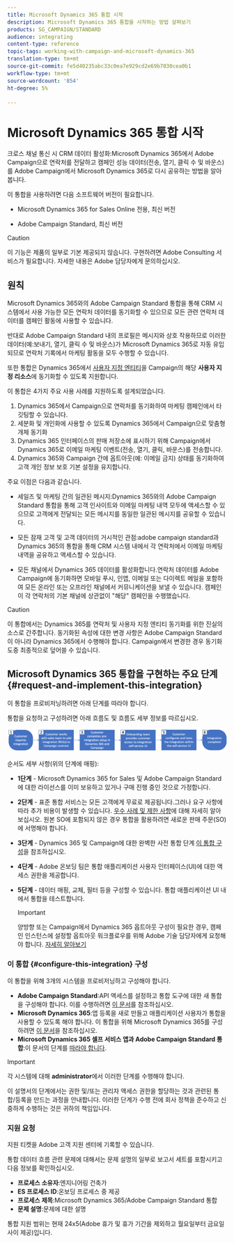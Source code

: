 ```yaml
---
title: Microsoft Dynamics 365 통합 시작
description: Microsoft Dynamics 365 통합을 시작하는 방법 살펴보기
products: SG_CAMPAIGN/STANDARD
audience: integrating
content-type: reference
topic-tags: working-with-campaign-and-microsoft-dynamics-365
translation-type: tm+mt
source-git-commit: fe5d40235abc33c0ea7e929cd2e69b7030cea0b1
workflow-type: tm+mt
source-wordcount: '854'
ht-degree: 5%

---
```



# Microsoft Dynamics 365 통합 시작

크로스 채널 통신 시 CRM 데이터 활성화:Microsoft Dynamics 365에서 Adobe Campaign으로 연락처를 전달하고 캠페인 성능 데이터(전송, 열기, 클릭 수 및 바운스)를 Adobe Campaign에서 Microsoft Dynamics 365로 다시 공유하는 방법을 알아봅니다.

이 통합을 사용하려면 다음 소프트웨어 버전이 필요합니다.

* Microsoft Dynamics 365 for Sales Online 전용, 최신 버전

* Adobe Campaign Standard, 최신 버전

>[!CAUTION]
>
>이 기능은 제품의 일부로 기본 제공되지 않습니다. 구현하려면 Adobe Consulting 서비스가 필요합니다. 자세한 내용은 Adobe 담당자에게 문의하십시오.


## 원칙

Microsoft Dynamics 365와의 Adobe Campaign Standard 통합을 통해 CRM 시스템에서 사용 가능한 모든 연락처 데이터를 동기화할 수 있으므로 모든 관련 연락처 데이터를 캠페인 활동에 사용할 수 있습니다.

반대로 Adobe Campaign Standard 내의 프로필은 메시지와 상호 작용하므로 이러한 데이터(예:보내기, 열기, 클릭 수 및 바운스)가 Microsoft Dynamics 365로 자동 유입되므로 연락처 기록에서 마케팅 활동을 모두 수행할 수 있습니다.

또한 통합은 Dynamics 365에서 [사용자 지정 엔티티](../../integrating/using/d365-acs-self-service-app-settings.md)을 Campaign의 해당 **사용자 지정 리소스**&#x200B;에 동기화할 수 있도록 지원합니다.

이 통합은 4가지 주요 사용 사례를 지원하도록 설계되었습니다.

1. Dynamics 365에서 Campaign으로 연락처를 동기화하여 마케팅 캠페인에서 타깃팅할 수 있습니다.
1. 세분화 및 개인화에 사용할 수 있도록 Dynamics 365에서 Campaign으로 맞춤형 개체 동기화
1. Dynamics 365 인터페이스의 판매 저장소에 표시하기 위해 Campaign에서 Dynamics 365로 이메일 마케팅 이벤트(전송, 열기, 클릭, 바운스)를 전송합니다.
1. Dynamics 365와 Campaign 간에 옵트아웃(예: 이메일 금지) 상태를 동기화하여 고객 개인 정보 보호 기본 설정을 유지합니다.

주요 이점은 다음과 같습니다.

* 세일즈 및 마케팅 간의 일관된 메시지:Dynamics 365와의 Adobe Campaign Standard 통합을 통해 고객 인사이트와 이메일 마케팅 내역 모두에 액세스할 수 있으므로 고객에게 전달되는 모든 메시지를 동일한 일관된 메시지를 공유할 수 있습니다.

* 모든 잠재 고객 및 고객 데이터의 거시적인 관점:adobe campaign standard과 Dynamics 365의 통합을 통해 CRM 시스템 내에서 각 연락처에서 이메일 마케팅 내역을 공유하고 액세스할 수 있습니다.

* 모든 채널에서 Dynamics 365 데이터를 활성화합니다.연락처 데이터를 Adobe Campaign에 동기화하면 모바일 푸시, 인앱, 이메일 또는 다이렉트 메일을 포함하여 모든 온라인 또는 오프라인 채널에서 커뮤니케이션을 보낼 수 있습니다. 캠페인이 각 연락처의 기본 채널에 상관없이 &quot;해당&quot; 캠페인을 수행했습니다.

>[!CAUTION]
>
>이 통합에서는 Dynamics 365를 연락처 및 사용자 지정 엔티티 동기화를 위한 진실의 소스로 간주합니다.  동기화된 속성에 대한 변경 사항은 Adobe Campaign Standard이 아니라 Dynamics 365에서 수행해야 합니다.  Campaign에서 변경한 경우 동기화 도중 최종적으로 덮어쓸 수 있습니다.


## Microsoft Dynamics 365 통합을 구현하는 주요 단계{#request-and-implement-this-integration}

이 통합을 프로비저닝하려면 아래 단계를 따라야 합니다.

통합을 요청하고 구성하려면 아래 흐름도 및 흐름도 세부 정보를 따르십시오.

![](assets/provisioning-wf.png)

순서도 세부 사항(위의 단계에 매핑):

* **1단계**  - Microsoft Dynamics 365 for Sales 및 Adobe Campaign Standard에 대한 라이선스를 이미 보유하고 있거나 구매 진행 중인 것으로 가정합니다.
* **2단계**  - 표준 통합 서비스는 모든 고객에게 무료로 제공됩니다.그러나 요구 사항에 따라 추가 비용이 발생할 수 있습니다. [우수 사례 및 제한 사항](../../integrating/using/d365-acs-notices-and-recommendations.md)에 대해 자세히 알아보십시오. 원본 SO에 포함되지 않은 경우 통합을 활용하려면 새로운 판매 주문(SO)에 서명해야 합니다.
* **3단계**  - Dynamics 365 및 Campaign에 대한 완벽한 사전 통합 단계 [이 통합 구성](#configure-this-integration)을 참조하십시오.
* **4단계**  - Adobe 온보딩 팀은 통합 애플리케이션 사용자 인터페이스(UI)에 대한 액세스 권한을 제공합니다.
* **5단계**  - 데이터 매핑, 교체, 필터 등을 구성할 수 있습니다. 통합 애플리케이션 UI 내에서 통합을 테스트합니다.

   >[!IMPORTANT]
   >
   > 양방향 또는 Campaign에서 Dynamics 365 옵트아웃 구성이 필요한 경우, 캠페인 인스턴스에 설정할 옵트아웃 워크플로우를 위해 Adobe 기술 담당자에게 요청해야 합니다. [자세히 알아보기](../../integrating/using/d365-acs-notices-and-recommendations.md#opt-out)

### 이 통합 {#configure-this-integration} 구성

이 통합을 위해 3개의 시스템을 프로비저닝하고 구성해야 합니다.

* **Adobe Campaign Standard**:API 액세스를 설정하고 통합 도구에 대한 새 통합을 구성해야 합니다. 이를 수행하려면 [이 문서](../../integrating/using/d365-acs-configure-adobe-io.md)를 참조하십시오.
* **Microsoft Dynamics 365**:앱 등록을 새로 만들고 애플리케이션 사용자가 통합을 사용할 수 있도록 해야 합니다.  이 통합을 위해 Microsoft Dynamics 365를 구성하려면 [이 문서](../../integrating/using/d365-acs-configure-d365.md)을 참조하십시오.
* **Microsoft Dynamics 365 셀프 서비스 앱과 Adobe Campaign Standard 통합**:이 문서의 단계를  [따라야 합니다](../../integrating/using/d365-acs-self-service-app-control-access.md).

>[!IMPORTANT]
>
>각 시스템에 대해 **administrator**&#x200B;에서 이러한 단계를 수행해야 합니다.
>
>이 설명서의 단계에서는 권한 및/또는 관리자 액세스 권한을 할당하는 것과 관련된 통합/등록을 만드는 과정을 안내합니다.  이러한 단계가 수행 전에 회사 정책을 준수하고 신중하게 수행하는 것은 귀하의 책임입니다.


### 지원 요청

지원 티켓을 Adobe 고객 지원 센터에 기록할 수 있습니다.

통합 데이터 흐름 관련 문제에 대해서는 문제 설명의 일부로 보고서 세트를 포함시키고 다음 정보를 확인하십시오.

* **프로세스 소유자**:엔지니어링 건축가
* **ES 프로세스 ID**:온보딩 프로세스 중 제공
* **프로세스 제목**:Microsoft Dynamics 365/Adobe Campaign Standard 통합
* **문제 설명**:문제에 대한 설명

통합 지원 범위는 현재 24x5(Adobe 휴가 및 휴가 기간을 제외하고 월요일부터 금요일 사이 제공)입니다.
